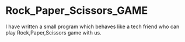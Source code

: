 # Rock_Paper_Scissors_GAME

I have written a small program which behaves like a tech friend who can play Rock,Paper,Scissors game with us.
